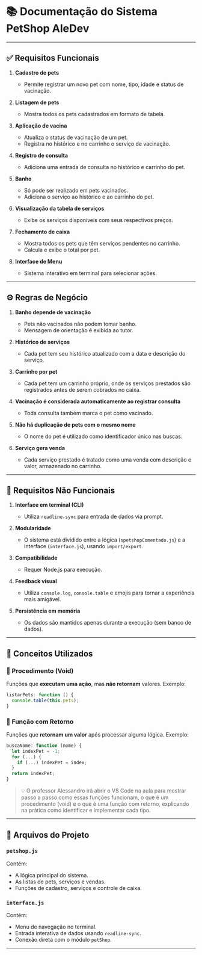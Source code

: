 # 📚 Documentação do Sistema PetShop AleDev

---

## ✅ Requisitos Funcionais

1. **Cadastro de pets**

   * Permite registrar um novo pet com nome, tipo, idade e status de vacinação.

2. **Listagem de pets**

   * Mostra todos os pets cadastrados em formato de tabela.

3. **Aplicação de vacina**

   * Atualiza o status de vacinação de um pet.
   * Registra no histórico e no carrinho o serviço de vacinação.

4. **Registro de consulta**

   * Adiciona uma entrada de consulta no histórico e carrinho do pet.

5. **Banho**

   * Só pode ser realizado em pets vacinados.
   * Adiciona o serviço ao histórico e ao carrinho do pet.

6. **Visualização da tabela de serviços**

   * Exibe os serviços disponíveis com seus respectivos preços.

7. **Fechamento de caixa**

   * Mostra todos os pets que têm serviços pendentes no carrinho.
   * Calcula e exibe o total por pet.

8. **Interface de Menu**

   * Sistema interativo em terminal para selecionar ações.

---

## ⚙️ Regras de Negócio

1. **Banho depende de vacinação**

   * Pets não vacinados não podem tomar banho.
   * Mensagem de orientação é exibida ao tutor.

2. **Histórico de serviços**

   * Cada pet tem seu histórico atualizado com a data e descrição do serviço.

3. **Carrinho por pet**

   * Cada pet tem um carrinho próprio, onde os serviços prestados são registrados antes de serem cobrados no caixa.

4. **Vacinação é considerada automaticamente ao registrar consulta**

   * Toda consulta também marca o pet como vacinado.

5. **Não há duplicação de pets com o mesmo nome**

   * O nome do pet é utilizado como identificador único nas buscas.

6. **Serviço gera venda**

   * Cada serviço prestado é tratado como uma venda com descrição e valor, armazenado no carrinho.

---

## 📌 Requisitos Não Funcionais

1. **Interface em terminal (CLI)**

   * Utiliza `readline-sync` para entrada de dados via prompt.

2. **Modularidade**

   * O sistema está dividido entre a lógica (`spetshopComentado.js`) e a interface (`interface.js`), usando `import/export`.

3. **Compatibilidade**

   * Requer Node.js para execução.

4. **Feedback visual**

   * Utiliza `console.log`, `console.table` e emojis para tornar a experiência mais amigável.

5. **Persistência em memória**

   * Os dados são mantidos apenas durante a execução (sem banco de dados).

---

## 🧠 Conceitos Utilizados

### 🔁 Procedimento (Void)

Funções que **executam uma ação**, mas **não retornam** valores. Exemplo:

```js
listarPets: function () {
  console.table(this.pets);
}
```

### 🔄 Função com Retorno

Funções que **retornam um valor** após processar alguma lógica. Exemplo:

```js
buscaNome: function (nome) {
  let indexPet = -1;
  for (...) {
    if (...) indexPet = index;
  }
  return indexPet;
}
```

> 💡 O professor Alessandro irá abrir o VS Code na aula para mostrar passo a passo como essas funções funcionam, o que é um procedimento (void) e o que é uma função com retorno, explicando na prática como identificar e implementar cada tipo.

---

## 📁 Arquivos do Projeto

### `petshop.js`

Contém:

* A lógica principal do sistema.
* As listas de pets, serviços e vendas.
* Funções de cadastro, serviços e controle de caixa.

### `interface.js`

Contém:

* Menu de navegação no terminal.
* Entrada interativa de dados usando `readline-sync`.
* Conexão direta com o módulo `petShop`.

---

